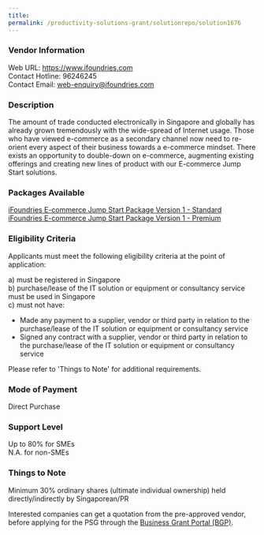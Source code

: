 ```yaml
---
title: 
permalink: /productivity-solutions-grant/solutionrepo/solution1676
---
```


### Vendor Information
Web URL: https://www.ifoundries.com <br>Contact Hotline: 96246245<br>Contact Email: web-enquiry@ifoundries.com <br>

### Description

The amount of trade conducted electronically in Singapore and globally has already grown tremendously with the wide-spread of Internet usage. Those who have viewed e-commerce as a secondary channel now need to re-orient every aspect of their business towards a e-commerce mindset. There exists an opportunity to double-down on e-commerce, augmenting existing offerings and creating new lines of product with our E-commerce Jump Start solutions.

### Packages Available

<a href='https://www.gobusiness.gov.sg/images/psg/Desensitised_iFoundries_20200498_Annex_3_Part_1.pdf' target='_blank'>iFoundries E-commerce Jump Start Package Version 1 - Standard</a>
<a href='https://www.gobusiness.gov.sg/images/psg/Desensitised_iFoundries_20200498_Annex_3_Part_2.pdf' target='_blank'>iFoundries E-commerce Jump Start Package Version 1 - Premium</a>

### Eligibility Criteria

Applicants must meet the following eligibility criteria at the point of application:

a) must be registered in Singapore <br>
b) purchase/lease of the IT solution or equipment or consultancy service must be used in Singapore <br>
c) must not have:
- Made any payment to a supplier, vendor or third party in relation to the purchase/lease of the IT solution or equipment or consultancy service
- Signed any contract with a supplier, vendor or third party in relation to the purchase/lease of the IT solution or equipment or consultancy service

Please refer to 'Things to Note' for additional requirements.

### Mode of Payment
Direct Purchase

### Support Level
Up to 80% for SMEs <br>
N.A. for non-SMEs

### Things to Note
Minimum 30% ordinary shares (ultimate individual ownership) held directly/indirectly by Singaporean/PR

Interested companies can get a quotation from the pre-approved vendor, before applying for the PSG through the <a target='_blank' href='https://www.businessgrants.gov.sg/'>Business Grant Portal (BGP)</a>.
